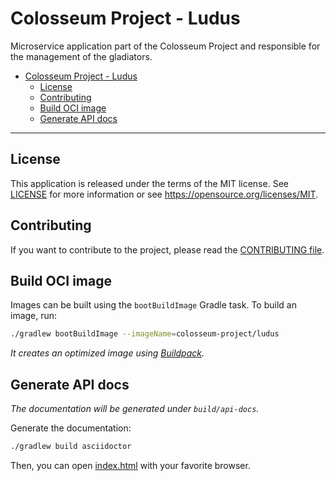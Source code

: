 # Colosseum Project - Ludus

Microservice application part of the Colosseum Project and responsible for the management of the gladiators.

- [Colosseum Project - Ludus](#colosseum-project---ludus)
  - [License](#license)
  - [Contributing](#contributing)
  - [Build OCI image](#build-oci-image)
  - [Generate API docs](#generate-api-docs)

---

## License

This application is released under the terms of the MIT license.
See [LICENSE](LICENSE) for more information or see <https://opensource.org/licenses/MIT>.

## Contributing

If you want to contribute to the project, please read the [CONTRIBUTING file](CONTRIBUTING.md).

## Build OCI image

Images can be built using the `bootBuildImage` Gradle task.
To build an image, run:

```sh
./gradlew bootBuildImage --imageName=colosseum-project/ludus
```

_It creates an optimized image using [Buildpack](https://buildpacks.io/)._

## Generate API docs

_The documentation will be generated under `build/api-docs`._

Generate the documentation:

```sh
./gradlew build asciidoctor
```

Then, you can open [index.html](build/api-docs/index.html) with your favorite browser.
